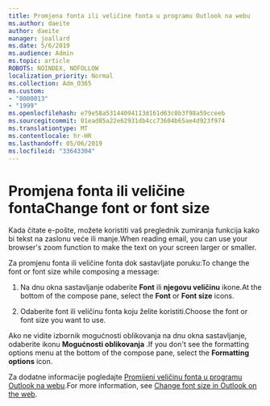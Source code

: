 ```yaml
---
title: Promjena fonta ili veličine fonta u programu Outlook na webu
ms.author: daeite
author: daeite
manager: joallard
ms.date: 5/6/2019
ms.audience: Admin
ms.topic: article
ROBOTS: NOINDEX, NOFOLLOW
localization_priority: Normal
ms.collection: Adm_O365
ms.custom:
- "8000013"
- "1999"
ms.openlocfilehash: e79e58a53144094113d161d63c0b3f98a59cceeb
ms.sourcegitcommit: 01ead85a22e62931db4cc73604b65ae4d923f974
ms.translationtype: MT
ms.contentlocale: hr-HR
ms.lasthandoff: 05/06/2019
ms.locfileid: "33643304"
---
```

# <a name="change-font-or-font-size"></a><span data-ttu-id="694c0-102">Promjena fonta ili veličine fonta</span><span class="sxs-lookup"><span data-stu-id="694c0-102">Change font or font size</span></span>

<span data-ttu-id="694c0-103">Kada čitate e-pošte, možete koristiti vaš preglednik zumiranja funkcija kako bi tekst na zaslonu veće ili manje.</span><span class="sxs-lookup"><span data-stu-id="694c0-103">When reading email, you can use your browser's zoom function to make the text on your screen larger or smaller.</span></span>
  
<span data-ttu-id="694c0-104">Za promjenu fonta ili veličine fonta dok sastavljate poruku:</span><span class="sxs-lookup"><span data-stu-id="694c0-104">To change the font or font size while composing a message:</span></span>
  
1. <span data-ttu-id="694c0-105">Na dnu okna sastavljanje odaberite **Font** ili **njegovu veličinu** ikone.</span><span class="sxs-lookup"><span data-stu-id="694c0-105">At the bottom of the compose pane, select the **Font** or **Font size** icons.</span></span>
    
2. <span data-ttu-id="694c0-106">Odaberite font ili veličinu fonta koju želite koristiti.</span><span class="sxs-lookup"><span data-stu-id="694c0-106">Choose the font or font size you want to use.</span></span>
    
<span data-ttu-id="694c0-107">Ako ne vidite izbornik mogućnosti oblikovanja na dnu okna sastavljanje, odaberite ikonu **Mogućnosti oblikovanja** .</span><span class="sxs-lookup"><span data-stu-id="694c0-107">If you don't see the formatting options menu at the bottom of the compose pane, select the **Formatting options** icon.</span></span>
  
<span data-ttu-id="694c0-108">Za dodatne informacije pogledajte [Promijeni veličinu fonta u programu Outlook na webu](https://support.office.com/article/43a2137f-8c3c-46df-af4a-73a12c9bb86e).</span><span class="sxs-lookup"><span data-stu-id="694c0-108">For more information, see [Change font size in Outlook on the web](https://support.office.com/article/43a2137f-8c3c-46df-af4a-73a12c9bb86e).</span></span>